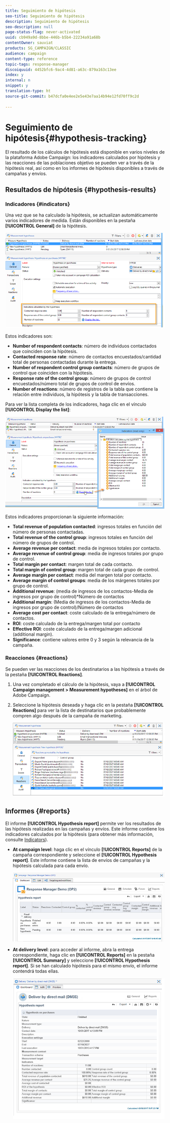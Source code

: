 ```yaml
---
title: Seguimiento de hipótesis
seo-title: Seguimiento de hipótesis
description: Seguimiento de hipótesis
seo-description: null
page-status-flag: never-activated
uuid: cb949a9d-8bbe-446b-b5b4-22234a91a68b
contentOwner: sauviat
products: SG_CAMPAIGN/CLASSIC
audience: campaign
content-type: reference
topic-tags: response-manager
discoiquuid: 4452bfc6-9ac4-4d81-a63c-879a163c13ee
index: y
internal: n
snippet: y
translation-type: ht
source-git-commit: b47dcfa0e4ee2e5e43e7aa14b94e12fd70ff9c2d

---
```



# Seguimiento de hipótesis{#hypothesis-tracking}

El resultado de los cálculos de hipótesis está disponible en varios niveles de la plataforma Adobe Campaign: los indicadores calculados por hipótesis y las reacciones de las poblaciones objetivo se pueden ver a través de la hipótesis real, así como en los informes de hipótesis disponibles a través de campañas y envíos.

## Resultados de hipótesis {#hypothesis-results}

### Indicadores {#indicators}

Una vez que se ha calculado la hipótesis, se actualizan automáticamente varios indicadores de medida. Están disponibles en la pestaña **[!UICONTROL General]** de la hipótesis.

![](assets/response_hypothesis_delivery_example_010.png)

Estos indicadores son:

* **Number of respondent contacts**: número de individuos contactados que coinciden con la hipótesis.
* **Contacted response rate**: número de contactos encuestados/cantidad total de personas contactadas durante la entrega.
* **Number of respondent control group contacts**: número de grupos de control que coinciden con la hipótesis.
* **Response rate of the control group**: número de grupos de control encuestados/número total de grupos de control de envíos.
* **Number of reactions**: número de registros de la tabla que contiene la relación entre individuos, la hipótesis y la tabla de transacciones.

Para ver la lista completa de los indicadores, haga clic en el vínculo **[!UICONTROL Display the list]**:

![](assets/response_hypothesis_indicators_002.png)

Estos indicadores proporcionan la siguiente información:

* **Total revenue of population contacted**: ingresos totales en función del número de personas contactadas.
* **Total revenue of the control group**: ingresos totales en función del número de grupos de control.
* **Average revenue per contact**: media de ingresos totales por contacto.
* **Average revenue of control group**: media de ingresos totales por grupo de control.
* **Total margin per contact**: margen total de cada contacto.
* **Total margin of control group**: margen total de cada grupo de control.
* **Average margin per contact**: media del margen total por contacto.
* **Average margin of control groups**: media de los márgenes totales por grupo de control.
* **Additional revenue**: (media de ingresos de los contactos-Media de ingresos por grupo de control)*Número de contactos
* **Additional margin**: (Media de ingresos de los contactos-Media de ingresos por grupo de control)/Número de contactos
* **Average cost per contact**: coste calculado de la entrega/número de contactos.
* **ROI**: coste calculado de la entrega/margen total por contacto
* **Effective ROI**: coste calculado de la entrega/margen adicional (additional margin).
* **Significance**: contiene valores entre 0 y 3 según la relevancia de la campaña.

### Reacciones {#reactions}

Se pueden ver las reacciones de los destinatarios a las hipótesis a través de la pestaña **[!UICONTROL Reactions]**.

1. Una vez completado el cálculo de la hipótesis, vaya a **[!UICONTROL Campaign management > Measurement hypotheses]** en el árbol de Adobe Campaign.
1. Seleccione la hipótesis deseada y haga clic en la pestaña **[!UICONTROL Reactions]** para ver la lista de destinatarios que probablemente compren algo después de la campaña de marketing.

   ![](assets/response_hypothesis_reactions_001.png)

## Informes {#reports}

El informe **[!UICONTROL Hypothesis report]** permite ver los resultados de las hipótesis realizadas en las campañas y envíos. Este informe contiene los indicadores calculados por la hipótesis (para obtener más información, consulte [Indicators](#indicators)).

* **At campaign level**: haga clic en el vínculo **[!UICONTROL Reports]** de la campaña correspondiente y seleccione el **[!UICONTROL Hypothesis report]**. Este informe contiene la lista de envíos de campañas y la hipótesis calculada para cada envío.

   ![](assets/response_hypothesis_campaign_report_001.png)

* **At delivery level**: para acceder al informe, abra la entrega correspondiente, haga clic en **[!UICONTROL Reports]** en la pestaña **[!UICONTROL Summary]** y seleccione **[!UICONTROL Hypothesis report]**. Si se han calculado hipótesis para el mismo envío, el informe contendrá todas ellas.

   ![](assets/response_hypothesis_delivery_report_001.png)
